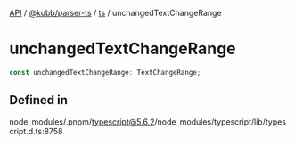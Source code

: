 [API](../../../../../packages.md) / [@kubb/parser-ts](../../../index.md) / [ts](../index.md) / unchangedTextChangeRange

# unchangedTextChangeRange

```ts
const unchangedTextChangeRange: TextChangeRange;
```

## Defined in

node\_modules/.pnpm/typescript@5.6.2/node\_modules/typescript/lib/typescript.d.ts:8758
